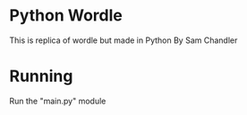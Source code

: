 # Python Wordle

This is replica of wordle but made in Python
By Sam Chandler

# Running

Run the "main.py" module